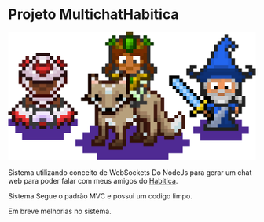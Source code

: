 # Projeto MultichatHabitica

<img src='app/public/images/multiroom_chat_2.png'/>

Sistema utilizando conceito de WebSockets Do NodeJs para gerar um chat web para poder
falar com meus amigos do <a href='https://habitica.com/'>Habitica</a>.

Sistema Segue o padrão MVC e possui um codigo limpo.

Em breve melhorias no sistema.
